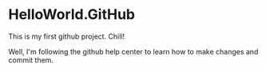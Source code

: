 # HelloWorld.GitHub
This is my first github project. Chill!

Well, I'm following the github help center to learn how to make changes and commit them.
